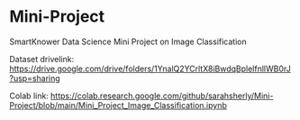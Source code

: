 # Mini-Project
SmartKnower Data Science Mini Project on Image Classification

Dataset drivelink: https://drive.google.com/drive/folders/1YnalQ2YCrltX8iBwdqBplelfnllWB0rJ?usp=sharing

Colab link: https://colab.research.google.com/github/sarahsherly/Mini-Project/blob/main/Mini_Project_Image_Classification.ipynb
